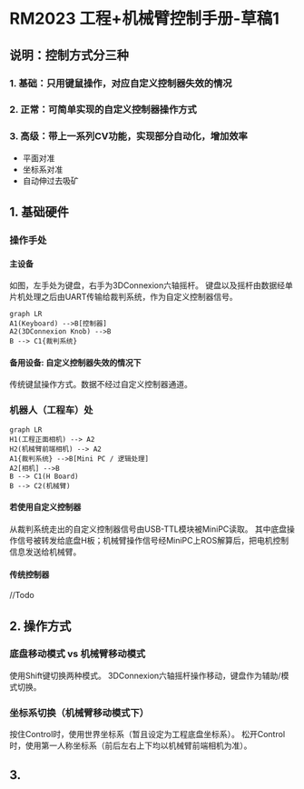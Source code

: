 # RM2023 工程+机械臂控制手册-草稿1
## 说明：控制方式分三种
### 1. 基础：只用键鼠操作，对应自定义控制器失效的情况
### 2. 正常：可简单实现的自定义控制器操作方式
### 3. 高级：带上一系列CV功能，实现部分自动化，增加效率
+ 平面对准
+ 坐标系对准
+ 自动伸过去吸矿

## 1. 基础硬件
### 操作手处
#### 主设备
如图，左手处为键盘，右手为3DConnexion六轴摇杆。
键盘以及摇杆由数据经单片机处理之后由UART传输给裁判系统，作为自定义控制器信号。
```mermaid
graph LR
A1(Keyboard) -->B[控制器]
A2(3DConnexion Knob) -->B
B --> C1{裁判系统}
```

#### 备用设备: 自定义控制器失效的情况下
传统键鼠操作方式。数据不经过自定义控制器通道。

### 机器人（工程车）处
```mermaid
graph LR
H1(工程正面相机) --> A2
H2(机械臂前端相机) --> A2
A1{裁判系统} -->B[Mini PC / 逻辑处理]
A2[相机] -->B
B --> C1(H Board)
B --> C2(机械臂)
```
#### 若使用自定义控制器
从裁判系统走出的自定义控制器信号由USB-TTL模块被MiniPC读取。
其中底盘操作信号被转发给底盘H板；机械臂操作信号经MiniPC上ROS解算后，把电机控制信息发送给机械臂。

#### 传统控制器
//Todo

## 2. 操作方式
### 底盘移动模式 vs 机械臂移动模式
使用Shift键切换两种模式。
3DConnexion六轴摇杆操作移动，键盘作为辅助/模式切换。
### 坐标系切换（机械臂移动模式下）
按住Control时，使用世界坐标系（暂且设定为工程底盘坐标系）。
松开Control时，使用第一人称坐标系（前后左右上下均以机械臂前端相机为准）。


## 3. 